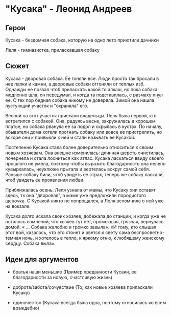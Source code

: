 "Кусака" - Леонид Андреев
====================================================


Герои
----------------------------------------------------

Кусака - бездомная собака, которую на одно лето приютили дачники

Леля - гимназистка, приласкавшая собаку 

Сюжет
----------------------------------------------------

Кусака - дворовая собака. Ее гоняли все. Люди просто так бросали в нее палки и камни, а дворовые собаки отгоняли от теплых изб. Однажды ее позвал чтоб приласкать какой то алкаш, но пока собака медленно шла, он передумал, и когда та подставилась, с размаху пнул ее. С тех пор бедная собака никому не доверяла. Зимой она нашла пустующий участок и "охраняла" его.

Весной на этот участок приехали владельцы. Леля была первой, кто встретился с собакой. Она, радуясь весне, закружилась в хорошем платье, но собака рванула ее за подол и скрылась в кустах. По началу, обыватели дома хотели прогнать собаку или вовсе ее пристрелить, но вскоре они к привыкли к ней и стали называть ее Кусакой.

Постепенно Кусака стала более доверительно относиться к своим новым хозяевам. Она внешне изменилась: длинная шерсть очистилась, почернела и стала лосниться как атлас. Кусака ласкаться ввиду своего прошлого не умела, поэтому чтобы выразить благодарность она нелепо кувыркалась, неуклюже прыгала и вертелась вокруг самой себя. Раньше собаку били, чтоб увидеть ее страх, теперь же собаку ласкали, чтоб увидеть ее проявления любви. 

Приближалась осень. Леля узнала от мамы, что Кусаку они оставят здесь, тк она "дворовая", а маме уже предложили породистого щеночка. С Кусакой никто не попрощался, а Леля вспомнила о ней уже на вокзале. 

Кусака долго искала своих хозяев, добежала до станции, и когда уже не осталось сомнений, что хозяев тут нет, промокшая, грязная, вернулась домой. « ... Собака жалобно и громко завыла». «И тому, кто слышал этот вой, казалось, что это стонет и рвется к свету сама беспросветно-темная ночь, и хотелось в тепло, к яркому огню, к любящему женскому сердцу. Собака выла».

Идеи для аргументов
----------------------------------------------------

- братья наши меньшие (Пример преданности Кусаки, ее благодарности за новую, счастливую жизнь)

- доброта/забота/сочувствие (То, как новые хозяева приласкали Кусаку)

- одиночество (Кусака всегда была одна, поэтому относилась ко всем враждебно)